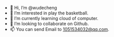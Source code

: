 - 👋 Hi, I’m @wudecheng
- 👀 I’m interested in play the basketball.
- 🌱 I’m currently learning cloud of computer.
- 💞️ I’m looking to collaborate on Github.
- 📫 You can send Email to 1051534032@qq.com.

<!---
wudecheng/wudecheng is a ✨ special ✨ repository because its `README.md` (this file) appears on your GitHub profile.
You can click the Preview link to take a look at your changes.
--->
